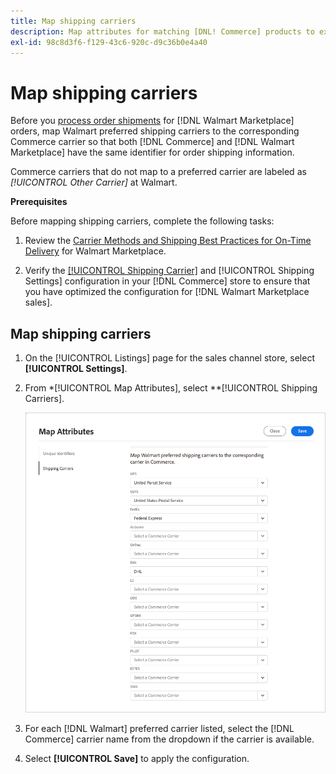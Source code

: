 ```yaml
---
title: Map shipping carriers
description: Map attributes for matching [DNL! Commerce] products to existing [!DNL Walmart Marketplace] listings and synchronizing data between [!DNL Channel Manager] and [!DNL Walmart].
exl-id: 98c8d3f6-f129-43c6-920c-d9c36b0e4a40
---
```


# Map shipping carriers

Before you [process order shipments](process-orders.md#ship-an-order) for [!DNL Walmart Marketplace] orders, map Walmart preferred shipping carriers to the corresponding Commerce carrier so that both [!DNL Commerce] and [!DNL Walmart Marketplace] have the same identifier for order shipping information.

Commerce carriers that do not map to a preferred carrier are labeled as *[!UICONTROL Other Carrier]* at Walmart.

**Prerequisites**

Before mapping shipping carriers, complete the following tasks:

1. Review the [Carrier Methods and Shipping Best Practices for On-Time Delivery](https://sellerhelp.walmart.com/s/guide?article=000009473) for Walmart Marketplace.

1. Verify the [[!UICONTROL Shipping Carrier]](https://docs.magento.com/user-guide/shipping/carriers.html) and [!UICONTROL Shipping Settings] configuration in your [!DNL Commerce] store to ensure that you have optimized the configuration for [!DNL Walmart Marketplace sales].

## Map shipping carriers

1. On the [!UICONTROL Listings] page for the sales channel store, select **[!UICONTROL Settings]**.

1. From *[!UICONTROL Map Attributes], select **[!UICONTROL Shipping Carriers].

   ![Map shipping carriers](assets/map-shipping-carriers.png)

1. For each [!DNL Walmart] preferred carrier listed, select the [!DNL Commerce] carrier name from the dropdown if the carrier is available.

1. Select **[!UICONTROL Save]** to apply the configuration.
